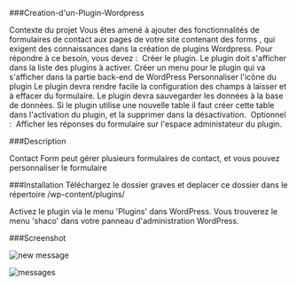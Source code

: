 ###Creation-d'un-Plugin-Wordpress

Contexte du projet Vous êtes amené à ajouter des fonctionnalités de formulaires de contact aux pages de votre site contenant des forms , qui exigent des connaissances dans la création de plugins Wordpress. Pour répondre à ce besoin, vous devez : ​ Créer le plugin. Le plugin doit s'afficher dans la liste des plugins à activer. Créer un menu pour le plugin qui va s'afficher dans la partie back-end de WordPress Personnaliser l'icône du plugin Le plugin devra rendre facile la configuration des champs à laisser et à effacer du formulaire. Le plugin devra sauvegarder les données à la base de données. Si le plugin utilise une nouvelle table il faut créer cette table dans l'activation du plugin, et la supprimer dans la désactivation. ​ Optionnel :
​ Afficher les réponses du formulaire sur l'espace administateur du plugin.


###Description

Contact Form peut gérer plusieurs formulaires de contact, et vous pouvez personnaliser le formulaire


###Installation 
Téléchargez le dossier graves et deplacer ce dossier dans le répertoire /wp-content/plugins/

Activez le plugin via le menu 'Plugins' dans WordPress. Vous trouverez le menu 'shaco' dans votre panneau d'administration WordPress.


###Screenshot

![new message](https://user-images.githubusercontent.com/93981356/171361364-450aebf1-42e3-4db0-9e20-d6b43029256e.png)

![messages](https://user-images.githubusercontent.com/93981356/171361344-5b88446b-9c8b-4be1-8a6b-a717340fb912.png)
